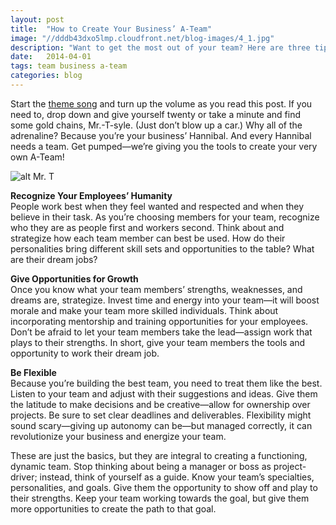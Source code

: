 ```yaml
---
layout: post
title:  "How to Create Your Business’ A-Team"
image: "//dddb43dxo5lmp.cloudfront.net/blog-images/4_1.jpg"
description: "Want to get the most out of your team? Here are three tips we use to manage our remote working team and keep them performing at the highest level."
date:   2014-04-01
tags: team business a-team
categories: blog
---
```


Start the [theme song](http://www.youtube.com/watch?v=wyz_2DEah4o&feature=kp) and turn up the volume as you read this post. If you need to, drop down and give yourself twenty or take a minute and find some gold chains, Mr.-T-syle. (Just don’t blow up a car.) Why all of the adrenaline? Because you’re your business’ Hannibal. And every Hannibal needs a team. Get pumped—we’re giving you the tools to create your very own A-Team!	

![alt Mr. T](//dddb43dxo5lmp.cloudfront.net/blog-images/mr-t.gif "Mr. T")

**Recognize Your Employees’ Humanity**<br>
People work best when they feel wanted and respected and when they believe in their task. As you’re choosing members for your team, recognize who they are as people first and workers second. Think about and strategize how each team member can best be used. How do their personalities bring different skill sets and opportunities to the table? What are their dream jobs?

**Give Opportunities for Growth**<br>
Once you know what your team members’ strengths, weaknesses, and dreams are, strategize. Invest time and energy into your team—it will boost morale and make your team more skilled individuals. Think about incorporating mentorship and training opportunities for your employees. Don’t be afraid to let your team members take the lead—assign work that plays to their strengths. In short, give your team members the tools and opportunity to work their dream job.

**Be Flexible**<br>
Because you’re building the best team, you need to treat them like the best. Listen to your team and adjust with their suggestions and ideas. Give them the latitude to make decisions and be creative—allow for ownership over projects. Be sure to set clear deadlines and deliverables. Flexibility might sound scary—giving up autonomy can be—but managed correctly, it can revolutionize your business and energize your team.

These are just the basics, but they are integral to creating a functioning, dynamic team. Stop thinking about being a manager or boss as project-driver; instead, think of yourself as a guide.  Know your team’s specialties, personalities, and goals. Give them the opportunity to show off and play to their strengths. Keep your team working towards the goal, but give them more opportunities to create the path to that goal.